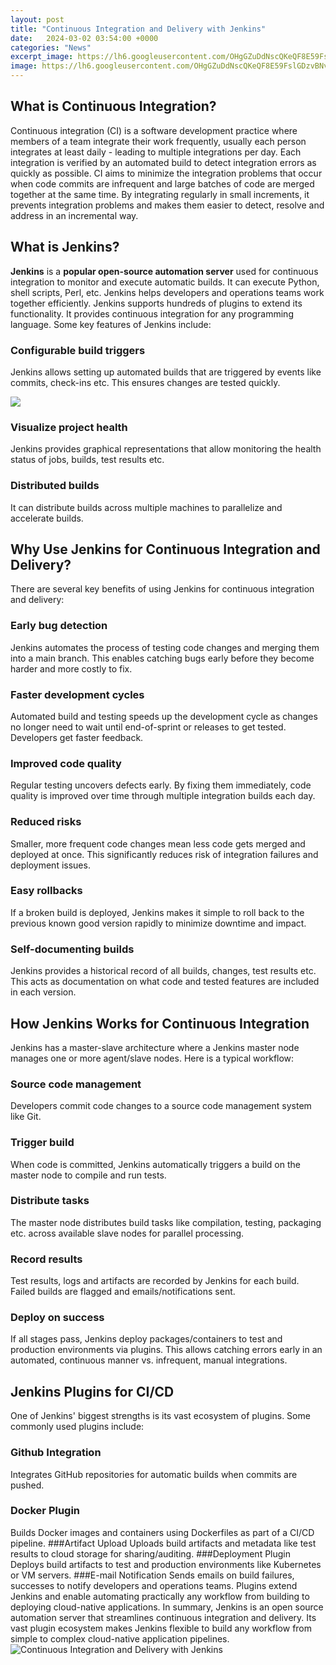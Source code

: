 ```yaml
---
layout: post
title: "Continuous Integration and Delivery with Jenkins"
date:   2024-03-02 03:54:00 +0000
categories: "News"
excerpt_image: https://lh6.googleusercontent.com/OHgGZuDdNscQKeQF8E59FslGDzvBNvskVj3sgnlRzz7HMfOXNtx4CW0MnS2x-aG4b1TJU0x9Fm92H0pNqyjHTFtfnf-PXQzNNHTpS8FlKhqUBeF5dhLltNckWR6SQe2yX1T8IOs
image: https://lh6.googleusercontent.com/OHgGZuDdNscQKeQF8E59FslGDzvBNvskVj3sgnlRzz7HMfOXNtx4CW0MnS2x-aG4b1TJU0x9Fm92H0pNqyjHTFtfnf-PXQzNNHTpS8FlKhqUBeF5dhLltNckWR6SQe2yX1T8IOs
---
```


## What is Continuous Integration?
Continuous integration (CI) is a software development practice where members of a team integrate their work frequently, usually each person integrates at least daily - leading to multiple integrations per day. Each integration is verified by an automated build to detect integration errors as quickly as possible.
CI aims to minimize the integration problems that occur when code commits are infrequent and large batches of code are merged together at the same time. By integrating regularly in small increments, it prevents integration problems and makes them easier to detect, resolve and address in an incremental way.
## What is Jenkins?
**Jenkins** is a **popular open-source automation server** used for continuous integration to monitor and execute automatic builds. It can execute Python, shell scripts, Perl, etc. Jenkins helps developers and operations teams work together efficiently. 
Jenkins supports hundreds of plugins to extend its functionality. It provides continuous integration for any programming language. Some key features of Jenkins include:
### Configurable build triggers
Jenkins allows setting up automated builds that are triggered by events like commits, check-ins etc. This ensures changes are tested quickly.

![](https://www.xenonstack.com/hubfs/continuous-delivery-jenkins-pipeline.png#keepProtocol)
### Visualize project health
Jenkins provides graphical representations that allow monitoring the health status of jobs, builds, test results etc.
### Distributed builds
It can distribute builds across multiple machines to parallelize and accelerate builds.
## Why Use Jenkins for Continuous Integration and Delivery?
There are several key benefits of using Jenkins for continuous integration and delivery:
### Early bug detection 
Jenkins automates the process of testing code changes and merging them into a main branch. This enables catching bugs early before they become harder and more costly to fix.
### Faster development cycles
Automated build and testing speeds up the development cycle as changes no longer need to wait until end-of-sprint or releases to get tested. Developers get faster feedback.
### Improved code quality
Regular testing uncovers defects early. By fixing them immediately, code quality is improved over time through multiple integration builds each day.
### Reduced risks
Smaller, more frequent code changes mean less code gets merged and deployed at once. This significantly reduces risk of integration failures and deployment issues. 
### Easy rollbacks
If a broken build is deployed, Jenkins makes it simple to roll back to the previous known good version rapidly to minimize downtime and impact.
### Self-documenting builds
Jenkins provides a historical record of all builds, changes, test results etc. This acts as documentation on what code and tested features are included in each version.
## How Jenkins Works for Continuous Integration
Jenkins has a master-slave architecture where a Jenkins master node manages one or more agent/slave nodes. Here is a typical workflow:
### Source code management
Developers commit code changes to a source code management system like Git.
### Trigger build 
When code is committed, Jenkins automatically triggers a build on the master node to compile and run tests. 
### Distribute tasks
The master node distributes build tasks like compilation, testing, packaging etc. across available slave nodes for parallel processing.
### Record results
Test results, logs and artifacts are recorded by Jenkins for each build. Failed builds are flagged and emails/notifications sent.
### Deploy on success
If all stages pass, Jenkins deploy packages/containers to test and production environments via plugins.
This allows catching errors early in an automated, continuous manner vs. infrequent, manual integrations.
## Jenkins Plugins for CI/CD
One of Jenkins' biggest strengths is its vast ecosystem of plugins. Some commonly used plugins include:
### Github Integration
Integrates GitHub repositories for automatic builds when commits are pushed.
### Docker Plugin  
Builds Docker images and containers using Dockerfiles as part of a CI/CD pipeline.
###Artifact Upload
Uploads build artifacts and metadata like test results to cloud storage for sharing/auditing. 
###Deployment Plugin
Deploys build artifacts to test and production environments like Kubernetes or VM servers. 
###E-mail Notification
Sends emails on build failures, successes to notify developers and operations teams.
Plugins extend Jenkins and enable automating practically any workflow from building to deploying cloud-native applications.
In summary, Jenkins is an open source automation server that streamlines continuous integration and delivery. Its vast plugin ecosystem makes Jenkins flexible to build any workflow from simple to complex cloud-native application pipelines.
 ![Continuous Integration and Delivery with Jenkins](https://lh6.googleusercontent.com/OHgGZuDdNscQKeQF8E59FslGDzvBNvskVj3sgnlRzz7HMfOXNtx4CW0MnS2x-aG4b1TJU0x9Fm92H0pNqyjHTFtfnf-PXQzNNHTpS8FlKhqUBeF5dhLltNckWR6SQe2yX1T8IOs)
